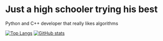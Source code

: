 # Just a high schooler trying his best

Python and C++ developer that really likes algorithms

[![Top Langs](https://github-readme-stats.vercel.app/api/top-langs/?username=ecjiang016&theme=ayu-mirage&hide_border=true&langs_count=10&layout=compact)](https://github.com/anuraghazra/github-readme-stats)
[![GitHub stats](https://github-readme-stats.vercel.app/api?username=ecjiang016&theme=ayu-mirage&hide_border=true&show_icons=true&count_private=true)](https://github.com/anuraghazra/github-readme-stats)
